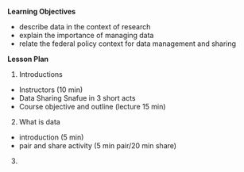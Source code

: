 **Learning Objectives**
- describe data in the context of research
- explain the importance of managing data
- relate the federal policy context for data management and sharing

**Lesson Plan**  
1. Introductions
 - Instructors (10 min)
 - Data Sharing Snafue in 3 short acts
 - Course objective and outline (lecture 15 min)
2. What is data
 - introduction (5 min)
 - pair and share activity (5 min pair/20 min share)
3. 
